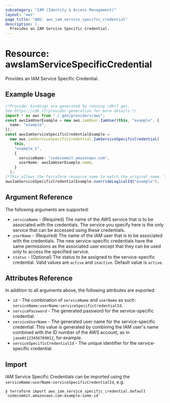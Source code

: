 ```yaml
---
subcategory: "IAM (Identity & Access Management)"
layout: "aws"
page_title: "AWS: aws_iam_service_specific_credential"
description: |-
  Provides an IAM Service Specific Credential.
---
```


# Resource: awsIamServiceSpecificCredential

Provides an IAM Service Specific Credential.

## Example Usage

```typescript
/*Provider bindings are generated by running cdktf get.
See https://cdk.tf/provider-generation for more details.*/
import * as aws from "./.gen/providers/aws";
const awsIamUserExample = new aws.iamUser.IamUser(this, "example", {
  name: "example",
});
const awsIamServiceSpecificCredentialExample =
  new aws.iamServiceSpecificCredential.IamServiceSpecificCredential(
    this,
    "example_1",
    {
      serviceName: "codecommit.amazonaws.com",
      userName: awsIamUserExample.name,
    }
  );
/*This allows the Terraform resource name to match the original name. You can remove the call if you don't need them to match.*/
awsIamServiceSpecificCredentialExample.overrideLogicalId("example");

```

## Argument Reference

The following arguments are supported:

* `serviceName` - (Required) The name of the AWS service that is to be associated with the credentials. The service you specify here is the only service that can be accessed using these credentials.
* `userName` - (Required) The name of the IAM user that is to be associated with the credentials. The new service-specific credentials have the same permissions as the associated user except that they can be used only to access the specified service.
* `status` - (Optional) The status to be assigned to the service-specific credential. Valid values are `active` and `inactive`. Default value is `active`.

## Attributes Reference

In addition to all arguments above, the following attributes are exported:

* `id` - The combination of `serviceName` and `userName` as such: `serviceName:userName:serviceSpecificCredentialId`.
* `servicePassword` - The generated password for the service-specific credential.
* `serviceUserName` - The generated user name for the service-specific credential. This value is generated by combining the IAM user's name combined with the ID number of the AWS account, as in `janeAt123456789012`, for example.
* `serviceSpecificCredentialId` - The unique identifier for the service-specific credential.

## Import

IAM Service Specific Credentials can be imported using the `serviceName:userName:serviceSpecificCredentialId`, e.g.

```console
$ terraform import aws_iam_service_specific_credential.default `codecommit.amazonaws.com:example:some-id`
```
